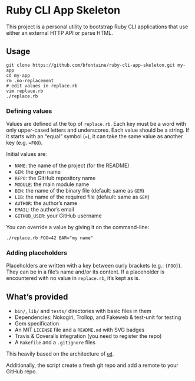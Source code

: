 # Ruby CLI App Skeleton

This project is a personal utility to bootstrap Ruby CLI applications that use
either an external HTTP API or parse HTML.

## Usage

    git clone https://github.com/bfontaine/ruby-cli-app-skeleton.git my-app
    cd my-app
    rm .no-replacement
    # edit values in replace.rb
    vim replace.rb
    ./replace.rb

### Defining values

Values are defined at the top of `replace.rb`. Each key must be a word with
only upper-cased letters and underscores. Each value should be a string. If it
starts with an “equal” symbol (`=`), it can take the same value as another key
(e.g. `=FOO`).

Initial values are:

- `NAME`: the name of the project (for the README)
- `GEM`: the gem name
- `REPO`: the GitHub repository name
- `MODULE`: the main module name
- `BIN`: the name of the binary file (default: same as `GEM`)
- `LIB`: the name of the required file (default: same as `GEM`)
- `AUTHOR`: the author’s name
- `EMAIL`: the author’s email
- `GITHUB_USER`: your GitHub username

You can override a value by giving it on the command-line:

    ./replace.rb FOO=42 BAR="my name"

### Adding placeholders

Placeholders are written with a key between curly brackets (e.g.: `{FOO}`).
They can be in a file’s name and/or its content. If a placeholder is
encountered with no value in `replace.rb`, it’s kept as is.

## What’s provided

* `bin/`, `lib/` and `tests/` directories with basic files in them
* Dependencies: Nokogiri, Trollop, and Fakeweb & test-unit for testing
* Gem specification
* An MIT `LICENSE` file and a `README.md` with SVG badges
* Travis & Coveralls integration (you need to register the repo)
* A `Rakefile` and a `.gitignore` files

This heavily based on the architecture of [`ud`][ud].

Additionally, the script create a fresh git repo and add a remote to your
GitHub repo.


[ud]: https://github.com/bfontaine/ud
